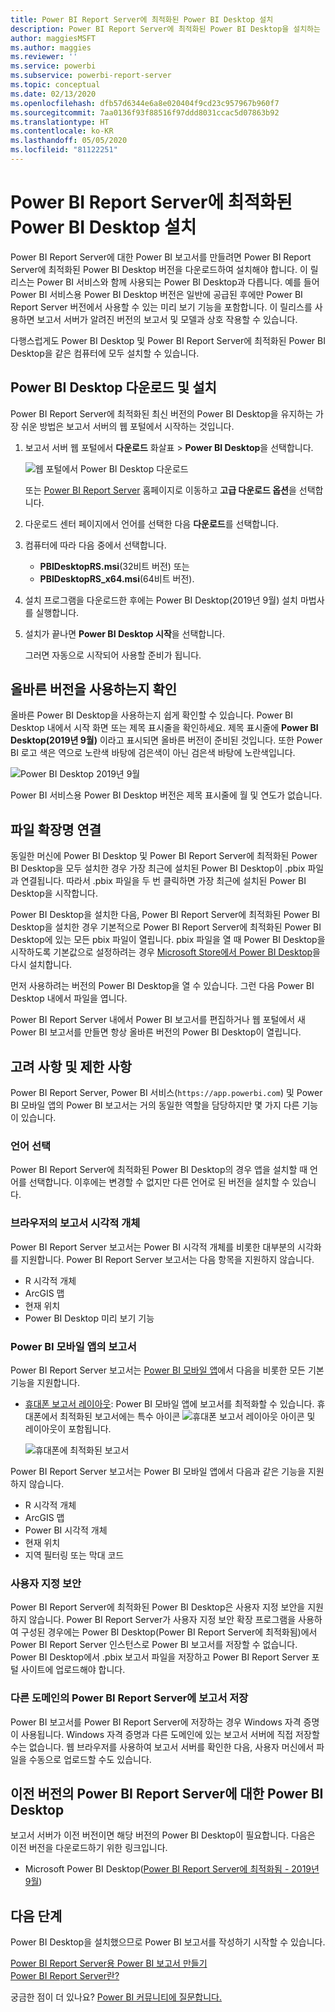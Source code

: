 ```yaml
---
title: Power BI Report Server에 최적화된 Power BI Desktop 설치
description: Power BI Report Server에 최적화된 Power BI Desktop을 설치하는 방법에 대한 자세한 내용
author: maggiesMSFT
ms.author: maggies
ms.reviewer: ''
ms.service: powerbi
ms.subservice: powerbi-report-server
ms.topic: conceptual
ms.date: 02/13/2020
ms.openlocfilehash: dfb57d6344e6a8e020404f9cd23c957967b960f7
ms.sourcegitcommit: 7aa0136f93f88516f97ddd8031ccac5d07863b92
ms.translationtype: HT
ms.contentlocale: ko-KR
ms.lasthandoff: 05/05/2020
ms.locfileid: "81122251"
---
```

# <a name="install-power-bi-desktop-optimized-for-power-bi-report-server"></a>Power BI Report Server에 최적화된 Power BI Desktop 설치

Power BI Report Server에 대한 Power BI 보고서를 만들려면 Power BI Report Server에 최적화된 Power BI Desktop 버전을 다운로드하여 설치해야 합니다. 이 릴리스는 Power BI 서비스와 함께 사용되는 Power BI Desktop과 다릅니다. 예를 들어 Power BI 서비스용 Power BI Desktop 버전은 일반에 공급된 후에만 Power BI Report Server 버전에서 사용할 수 있는 미리 보기 기능을 포함합니다. 이 릴리스를 사용하면 보고서 서버가 알려진 버전의 보고서 및 모델과 상호 작용할 수 있습니다. 

다행스럽게도 Power BI Desktop 및 Power BI Report Server에 최적화된 Power BI Desktop을 같은 컴퓨터에 모두 설치할 수 있습니다.

## <a name="download-and-install-power-bi-desktop"></a>Power BI Desktop 다운로드 및 설치

Power BI Report Server에 최적화된 최신 버전의 Power BI Desktop을 유지하는 가장 쉬운 방법은 보고서 서버의 웹 포털에서 시작하는 것입니다.

1. 보고서 서버 웹 포털에서 **다운로드** 화살표 > **Power BI Desktop**을 선택합니다.

    ![웹 포털에서 Power BI Desktop 다운로드](media/install-powerbi-desktop/report-server-download-web-portal.png)

    또는 [Power BI Report Server](https://powerbi.microsoft.com/report-server/) 홈페이지로 이동하고 **고급 다운로드 옵션**을 선택합니다.

2. 다운로드 센터 페이지에서 언어를 선택한 다음 **다운로드**를 선택합니다.

3. 컴퓨터에 따라 다음 중에서 선택합니다. 

    - **PBIDesktopRS.msi**(32비트 버전) 또는
    - **PBIDesktopRS_x64.msi**(64비트 버전).

1. 설치 프로그램을 다운로드한 후에는 Power BI Desktop(2019년 9월) 설치 마법사를 실행합니다.

2. 설치가 끝나면 **Power BI Desktop 시작**을 선택합니다.

    그러면 자동으로 시작되어 사용할 준비가 됩니다.

## <a name="verify-youre-using-the-correct-version"></a>올바른 버전을 사용하는지 확인
올바른 Power BI Desktop을 사용하는지 쉽게 확인할 수 있습니다. Power BI Desktop 내에서 시작 화면 또는 제목 표시줄을 확인하세요. 제목 표시줄에 **Power BI Desktop(2019년 9월)** 이라고 표시되면 올바른 버전이 준비된 것입니다. 또한 Power BI 로고 색은 역으로 노란색 바탕에 검은색이 아닌 검은색 바탕에 노란색입니다.

![Power BI Desktop 2019년 9월](media/install-powerbi-desktop/power-bi-report-server-desktop-sept-2019.png)

Power BI 서비스용 Power BI Desktop 버전은 제목 표시줄에 월 및 연도가 없습니다.

## <a name="file-extension-association"></a>파일 확장명 연결
동일한 머신에 Power BI Desktop 및 Power BI Report Server에 최적화된 Power BI Desktop을 모두 설치한 경우 가장 최근에 설치된 Power BI Desktop이 .pbix 파일과 연결됩니다. 따라서 .pbix 파일을 두 번 클릭하면 가장 최근에 설치된 Power BI Desktop을 시작합니다.

Power BI Desktop을 설치한 다음, Power BI Report Server에 최적화된 Power BI Desktop을 설치한 경우 기본적으로 Power BI Report Server에 최적화된 Power BI Desktop에 있는 모든 pbix 파일이 열립니다. pbix 파일을 열 때 Power BI Desktop을 시작하도록 기본값으로 설정하려는 경우 [Microsoft Store에서 Power BI Desktop](https://aka.ms/pbidesktopstore)을 다시 설치합니다.

먼저 사용하려는 버전의 Power BI Desktop을 열 수 있습니다. 그런 다음 Power BI Desktop 내에서 파일을 엽니다.

Power BI Report Server 내에서 Power BI 보고서를 편집하거나 웹 포털에서 새 Power BI 보고서를 만들면 항상 올바른 버전의 Power BI Desktop이 열립니다.

## <a name="considerations-and-limitations"></a>고려 사항 및 제한 사항

Power BI Report Server, Power BI 서비스(`https://app.powerbi.com`) 및 Power BI 모바일 앱의 Power BI 보고서는 거의 동일한 역할을 담당하지만 몇 가지 다른 기능이 있습니다.

### <a name="selecting-a-language"></a>언어 선택

Power BI Report Server에 최적화된 Power BI Desktop의 경우 앱을 설치할 때 언어를 선택합니다. 이후에는 변경할 수 없지만 다른 언어로 된 버전을 설치할 수 있습니다.

### <a name="report-visuals-in-a-browser"></a>브라우저의 보고서 시각적 개체

Power BI Report Server 보고서는 Power BI 시각적 개체를 비롯한 대부분의 시각화를 지원합니다. Power BI Report Server 보고서는 다음 항목을 지원하지 않습니다.

* R 시각적 개체
* ArcGIS 맵
* 현재 위치
* Power BI Desktop 미리 보기 기능

### <a name="reports-in-the-power-bi-mobile-apps"></a>Power BI 모바일 앱의 보고서

Power BI Report Server 보고서는 [Power BI 모바일 앱](../consumer/mobile/mobile-apps-for-mobile-devices.md)에서 다음을 비롯한 모든 기본 기능을 지원합니다.

* [휴대폰 보고서 레이아웃](../desktop-create-phone-report.md): Power BI 모바일 앱에 보고서를 최적화할 수 있습니다. 휴대폰에서 최적화된 보고서에는 특수 아이콘 ![휴대폰 보고서 레이아웃 아이콘](media/install-powerbi-desktop/power-bi-rs-mobile-optimized-icon.png) 및 레이아웃이 포함됩니다.
  
    ![휴대폰에 최적화된 보고서](media/install-powerbi-desktop/power-bi-rs-mobile-optimized-report.png)

Power BI Report Server 보고서는 Power BI 모바일 앱에서 다음과 같은 기능을 지원하지 않습니다.

* R 시각적 개체
* ArcGIS 맵
* Power BI 시각적 개체
* 현재 위치
* 지역 필터링 또는 막대 코드

### <a name="custom-security"></a>사용자 지정 보안

Power BI Report Server에 최적화된 Power BI Desktop은 사용자 지정 보안을 지원하지 않습니다. Power BI Report Server가 사용자 지정 보안 확장 프로그램을 사용하여 구성된 경우에는 Power BI Desktop(Power BI Report Server에 최적화됨)에서 Power BI Report Server 인스턴스로 Power BI 보고서를 저장할 수 없습니다. Power BI Desktop에서 .pbix 보고서 파일을 저장하고 Power BI Report Server 포털 사이트에 업로드해야 합니다.

### <a name="saving-reports-to-a-power-bi-report-server-in-a-different-domain"></a>다른 도메인의 Power BI Report Server에 보고서 저장

Power BI 보고서를 Power BI Report Server에 저장하는 경우 Windows 자격 증명이 사용됩니다. Windows 자격 증명과 다른 도메인에 있는 보고서 서버에 직접 저장할 수는 없습니다. 웹 브라우저를 사용하여 보고서 서버를 확인한 다음, 사용자 머신에서 파일을 수동으로 업로드할 수도 있습니다.

## <a name="power-bi-desktop-for-earlier-versions-of-power-bi-report-server"></a>이전 버전의 Power BI Report Server에 대한 Power BI Desktop

보고서 서버가 이전 버전이면 해당 버전의 Power BI Desktop이 필요합니다. 다음은 이전 버전을 다운로드하기 위한 링크입니다.

- Microsoft Power BI Desktop([Power BI Report Server에 최적화됨 - 2019년 9월](https://go.microsoft.com/fwlink/?linkid=2103723))

## <a name="next-steps"></a>다음 단계

Power BI Desktop을 설치했으므로 Power BI 보고서를 작성하기 시작할 수 있습니다.

[Power BI Report Server용 Power BI 보고서 만들기](quickstart-create-powerbi-report.md)  
[Power BI Report Server란?](get-started.md)

궁금한 점이 더 있나요? [Power BI 커뮤니티에 질문합니다.](https://community.powerbi.com/)
